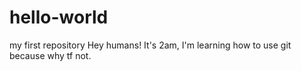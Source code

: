 # hello-world
my first repository 
Hey humans!
It's 2am, I'm learning how to use git because why tf not.
